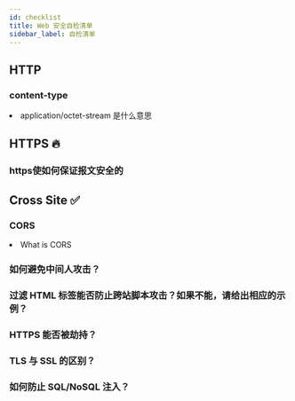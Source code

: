 ```yaml
---
id: checklist
title: Web 安全自检清单
sidebar_label: 自检清单
---
```


## HTTP
### content-type
<li class="custom-light">application/octet-stream 是什么意思</li>


## HTTPS 🔥
### https使如何保证报文安全的



## Cross Site ✅
### CORS
<li class="custom-light">What is CORS</li>


### 如何避免中间人攻击？



### 过滤 HTML 标签能否防止跨站脚本攻击？如果不能，请给出相应的示例？



### HTTPS 能否被劫持？




### TLS 与 SSL 的区别？



### 如何防止 SQL/NoSQL 注入？


